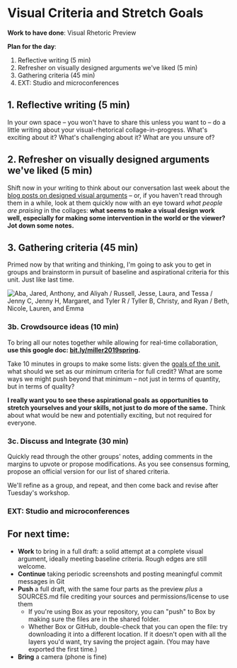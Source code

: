 # Visual Criteria and Stretch Goals

**Work to have done**: Visual Rhetoric Preview

**Plan for the day**:

1. Reflective writing (5 min)
2. Refresher on visually designed arguments we've liked (5 min)
3. Gathering criteria (45 min)
4. EXT: Studio and microconferences

## 1. Reflective writing (5 min) <!-- we start writing at 9:35 -->
<div class="alert alert-success">
In your own space – you won't have to share this unless you want to – do a little writing about your visual-rhetorical collage-in-progress. What's exciting about it? What's challenging about it? What are you unsure of?
</div>

## 2. Refresher on visually designed arguments we've liked (5 min) <!-- 2 min to intro, so start at 9:42 -->
Shift now in your writing to think about our conversation last week about the [blog posts on designed visual arguments](https://github.com/pitt-cdm/miller2019spring/issues/8) – or, if you haven't read through them in a while, look at them quickly now with an eye toward _what people are praising_ in the collages: **what seems to make a visual design work well, especially for making some intervention in the world or the viewer? Jot down some notes.**


## 3. Gathering criteria (45 min)
Primed now by that writing and thinking, I'm going to ask you to get in groups and brainstorm in pursuit of baseline and aspirational criteria for this unit. Just like last time.

<img src="{{site.github.baseurl}}/assets/img/2019-seating-groups.png" alt="Aba, Jared, Anthony, and Aliyah / Russell, Jesse, Laura, and Tessa / Jenny C, Jenny H, Margaret, and Tyler R / Tyller B, Christy, and Ryan / Beth, Nicole, Lauren, and Emma">
</figure>

### 3b. Crowdsource ideas (10 min)
To bring all our notes together while allowing for real-time collaboration, **use this google doc: [bit.ly/miller2019spring](http://bit.ly/miller2019spring).**

<div class="alert alert-success">
Take 10 minutes in groups to make some lists: given the <a href="https://github.com/pitt-cdm/soundscape-prompt">goals of the unit</a>, what should we set as our minimum criteria for full credit? What are some ways we might push beyond that minimum – not just in terms of quantity, but in terms of quality?

<strong>I really want you to see these aspirational goals as opportunities to stretch yourselves and your skills, not just to do more of the same.</strong> Think about what would be new and potentially exciting, but not required for everyone.
</div>


### 3c. Discuss and Integrate (30 min)
Quickly read through the other groups' notes, adding comments in the margins to upvote or propose modifications. As you see consensus forming, propose an official version for our list of shared criteria.

We'll refine as a group, and repeat, and then come back and revise after Tuesday's workshop.


### EXT: Studio and microconferences

<!-- and Ben will give back grading sheets for the soundscapes. Right, Ben? -->

## For next time:
* **Work** to bring in a full draft: a solid attempt at a complete visual argument, ideally meeting baseline criteria. Rough edges are still welcome.
* **Continue** taking periodic screenshots and posting meaningful commit messages in Git
* **Push** a full draft, with the same four parts as the preview *plus* a SOURCES.md file crediting your sources and permissions/license to use them
  - If you're using Box as your repository, you can "push" to Box by making sure the files are in the shared folder.
  - Whether Box or GitHub, double-check that you can open the file: try downloading it into a different location. If it doesn't open with all the layers you'd want, try saving the project again. (You may have exported the first time.)
* **Bring** a camera (phone is fine)
